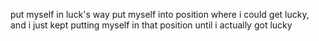 put myself in luck's way
put myself into position where i could get lucky, and i just kept putting myself in that position until i actually got lucky